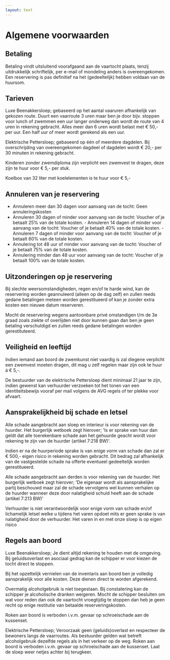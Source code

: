 ```yaml
---
layout: text
---
```


# Algemene voorwaarden

## Betaling

Betaling vindt uitsluitend voorafgaand aan de vaartocht plaats, tenzij uitdrukkelijk schriftelijk, per e-mail of mondeling anders is overeengekomen. Een reservering is pas definitief na het (gedeeltelijk) hebben voldaan van de huursom.

## Tarieven

Luxe Beenakkersloep; gebaseerd op het aantal vaaruren afhankelijk van gekozen route. Duurt een vaarroute 3 uren maar ben je door bijv. stoppen voor lunch of zwemmen een uur langer onderweg dan wordt de route van 4 uren in rekening gebracht. Alles meer dan 6 uren wordt belast met € 50,- per uur. Een half uur of meer wordt gerekend als een uur.

Elektrische Pettersloep; gebaseerd op één of meerdere dagdelen. Bij overschrijding van overeengekomen dagdeel of dagdelen wordt € 20,- per 30 minuten in rekening gebracht.

Kinderen zonder zwemdiploma zijn verplicht een zwemvest te dragen, deze zijn te huur voor € 5,- per stuk.

Koelbox van 32 liter met koelelementen is te huur voor € 5,-

## Annuleren van je reservering

* Annuleren meer dan 30 dagen voor aanvang van de tocht: Geen annuleringskosten
* Annuleren 30 dagen of minder voor aanvang van de tocht: Voucher of je betaalt 25% van de totale kosten. ​- Annuleren 14 dagen of minder voor aanvang van de tocht: Voucher of je betaalt 40% van de totale kosten. ​- Annuleren 7 dagen of minder voor aanvang van de tocht: Voucher of je betaalt 60% van de totale kosten.
* Annulering tot 48 uur of minder voor aanvang van de tocht: Voucher of je betaalt 75% van de totale kosten.
* Annulering minder dan 48 uur voor aanvang van de tocht: Voucher of je betaalt 100% van de totale kosten.

## Uitzonderingen op je reservering

Bij slechte weersomstandigheden, regen en/of te harde wind, kan de reservering worden geannuleerd (alleen op de dag zelf) en zullen reeds gedane betalingen meteen worden gerestitueerd of kan je zonder extra kosten een nieuwe datum reserveren.

Mocht de reservering wegens aantoonbare privé omstandigen t/m de 3e graad zoals ziekte of overlijden niet door kunnen gaan dan ben je geen betaling verschuldigd en zullen reeds gedane betalingen worden gerestituteerd.

## Veiligheid en leeftijd

Indien iemand aan boord de zwemkunst niet vaardig is zal diegene verplicht een zwemvest moeten dragen, dit mag u zelf regelen maar zijn ook te huur &aacute; € 5,-.

De bestuurder van de elektrische Pettersloep dient minimaal 21 jaar te zijn, indien gewenst kan verhuurder verzoeken tot het tonen van een identiteitsbewijs vooraf per mail volgens de AVG regels of ter plekke voor afvaart.

## Aansprakelijkheid bij schade en letsel

Alle schade aangebracht aan sloep en interieur is voor rekening van de huurder. Het burgerlijk wetboek zegt hierover; 'Is er sprake van huur dan geldt dat alle toerekenbare schade aan het gehuurde geacht wordt voor rekening te zijn van de huurder (artikel 7:218 BW)'.

Indien er na de huurperiode sprake is van enige vorm van schade dan zal er € 500,- eigen risico in rekening worden gebracht. Dit bedrag zal afhankelijk van de vastgestelde schade na offerte eventueel gedeeltelijk worden gerestitueerd.

Alle schade aangebracht aan derden is voor rekening van de huurder. Het burgerlijk wetboek zegt hierover; 'De eigenaar wordt als aansprakelijke partij beschouwd maar zal de schade vervolgens wel kunnen verhalen op de huurder wanneer deze door nalatigheid schuld heeft aan de schade (artikel 7:213 BW)'

Verhuurder is niet verantwoordelijk voor enige vorm van schade en/of lichamelijk letsel welke u tijdens het varen opdoet mits er geen sprake is van nalatigheid door de verhuurder. Het varen in en met onze sloep is op eigen risico

## Regels aan boord

Luxe Beenakkersloep; Je dient altijd rekening te houden met de omgeving. Bij geluidsoverlast en asociaal gedrag kan de schipper er voor kiezen de tocht direct te stoppen.

Bij het opzettelijk vernielen van de inventaris aan boord ben je volledig aansprakelijk voor alle kosten. Deze dienen direct te worden afgerekend.

Overmatig alcoholgebruik is niet toegestaan. Bij constatering kan de schipper je alcoholische dranken weigeren. Mocht de schipper besluiten om wat voor reden dan ook de vaartocht vroegtijdig te stoppen dan heb je geen recht op enige restitutie van betaalde reserveringskosten.

Roken aan boord is verboden i.v.m. gevaar op schroeischade aan de kussenset.

Elektrische Pettersloep; Veroorzaak geen (geluids)overlast en respecteer de bewoners langs de vaarroutes. Als bestuurder gelden wat betreft alcoholgebruik dezelfde regels als in het verkeer op de weg. Roken aan boord is verboden i.v.m. gevaar op schroeischade aan de kussenset. Laat de sloep weer netjes achter bij terugkeer.
